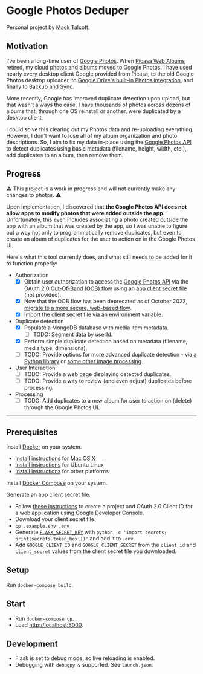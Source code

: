 # Google Photos Deduper

Personal project by [Mack Talcott](https://github.com/mtalcott).

## Motivation

I've been a long-time user of [Google Photos](http://photos.google.com). When [Picasa Web Albums](https://picasa.google.com) retired, my cloud photos and albums moved to Google Photos. I have used nearly every desktop client Google provided from Picasa, to the old Google Photos desktop uploader, to [Google Drive's built-in Photos integration](https://www.blog.google/products/photos/simplifying-google-photos-and-google-drive/), and finally to [Backup and Sync](https://www.google.com/drive/download/backup-and-sync/).

More recently, Google has improved duplicate detection upon upload, but that wasn't always the case. I have thousands of photos across dozens of albums that, through one OS reinstall or another, were duplicated by a desktop client.

I could solve this clearing out my Photos data and re-uploading everything. However, I don't want to lose all of my album organization and photo descriptions. So, I aim to fix my data in-place using the [Google Photos API](https://developers.google.com/photos) to detect duplicates using basic metadata (filename, height, width, etc.), add duplicates to an album, then remove them.

## Progress

:warning: This project is a work in progress and will not currently make any changes to photos. :warning:

Upon implementation, I discovered that **the Google Photos API does not allow apps to modify photos that were added outside the app**. Unfortunately, this even includes associating a photo created outside the app with an album that was created by the app, so I was unable to figure out a way not only to programmatically remove duplicates, but even to create an album of duplicates for the user to action on in the Google Photos UI.

Here's what this tool currently does, and what still needs to be added for it to function properly:

- Authorization
  - [x] Obtain user authorization to access the [Google Photos API](https://developers.google.com/photos/library/guides/overview) via the OAuth 2.0 [Out-Of-Band (OOB) flow](https://developers.google.com/identity/protocols/oauth2/native-app#manual-copypaste) using an [app client secret file](https://developers.google.com/identity/protocols/oauth2/web-server#creatingcred) (not provided).
  - [x] Now that the OOB flow has been deprecated as of October 2022, [migrate to a more secure, web-based flow](https://developers.google.com/identity/protocols/oauth2/resources/oob-migration).
  - [x] Import the client secret file via an environment variable.
- Duplicate detection
  - [x] Populate a MongoDB database with media item metadata.
    - [ ] TODO: Segment data by userId.
  - [x] Perform simple duplicate detection based on metadata (filename, media type, dimensions).
  - [ ] TODO: Provide options for more advanced duplicate detection - via [a Python library](https://github.com/up42/image-similarity-measures) or [some other image processing](https://github.com/awslabs/aws-ai-solution-kit).
- User Interaction
  - [ ] TODO: Provide a web page displaying detected duplicates.
  - [ ] TODO: Provide a way to review (and even adjust) duplicates before processing.
- Processing
  - [ ] TODO: Add duplicates to a new album for user to action on (delete) through the Google Photos UI.

---

## Prerequisites

Install [Docker](https://www.docker.com/) on your system.

* [Install instructions](https://docs.docker.com/installation/mac/) for Mac OS X
* [Install instructions](https://docs.docker.com/installation/ubuntulinux/) for Ubuntu Linux
* [Install instructions](https://docs.docker.com/installation/) for other platforms

Install [Docker Compose](http://docs.docker.com/compose/) on your system.

Generate an app client secret file.

- Follow [these instructions](https://developers.google.com/identity/protocols/oauth2/web-server#creatingcred) to create a project and OAuth 2.0 Client ID for a web application using Google Developer Console.
- Download your client secret file.
- `cp .example.env .env`
- Generate [`FLASK_SECRET_KEY`](https://flask.palletsprojects.com/en/2.3.x/config/#SECRET_KEY) with `python -c 'import secrets; print(secrets.token_hex())'` and add it to `.env`.
- Add `GOOGLE_CLIENT_ID` and `GOOGLE_CLIENT_SECRET` from the `client_id` and `client_secret` values from the client secret file you downloaded.

## Setup

Run `docker-compose build`.

## Start

- Run `docker-compose up`.
- Load [http://localhost:3000](http://localhost:3000).

## Development

- Flask is set to debug mode, so live reloading is enabled.
- Debugging with `debugpy` is supported. See `launch.json`.
